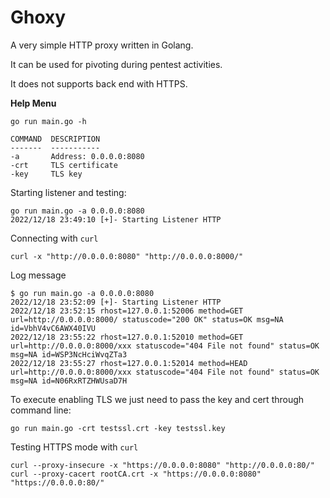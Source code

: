 # Ghoxy

A very simple HTTP proxy written in Golang.

It can be used for pivoting during pentest activities.

It does not supports back end with HTTPS.

**Help Menu**

```
go run main.go -h

COMMAND  DESCRIPTION
-------  -----------
-a       Address: 0.0.0.0:8080
-crt     TLS certificate
-key     TLS key
```

Starting listener and testing:

```
go run main.go -a 0.0.0.0:8080
2022/12/18 23:49:10 [+]- Starting Listener HTTP
```

Connecting with `curl`

```
curl -x "http://0.0.0.0:8080" "http://0.0.0.0:8000/"
```

Log message

```
$ go run main.go -a 0.0.0.0:8080
2022/12/18 23:52:09 [+]- Starting Listener HTTP
2022/12/18 23:52:15 rhost=127.0.0.1:52006 method=GET url=http://0.0.0.0:8000/ statuscode="200 OK" status=OK msg=NA id=VbhV4vC6AWX40IVU
2022/12/18 23:55:22 rhost=127.0.0.1:52010 method=GET url=http://0.0.0.0:8000/xxx statuscode="404 File not found" status=OK msg=NA id=WSP3NcHciWvqZTa3
2022/12/18 23:55:27 rhost=127.0.0.1:52014 method=HEAD url=http://0.0.0.0:8000/xxx statuscode="404 File not found" status=OK msg=NA id=N06RxRTZHWUsaD7H
```

To execute enabling TLS we just need to pass the key and cert through command line:

```
go run main.go -crt testssl.crt -key testssl.key
```

Testing HTTPS mode with `curl`

```
curl --proxy-insecure -x "https://0.0.0.0:8080" "http://0.0.0.0:80/"
curl --proxy-cacert rootCA.crt -x "https://0.0.0.0:8080" "https://0.0.0.0:80/"
```
